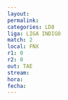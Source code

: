 ```yaml
---
layout: 
permalink: 
categories: LD8
liga: LIGA INDIGO
match: 2
local: FNX
r1: 0
r2: 0
out: TAE
stream: 
hora: 
fecha:
---
```

